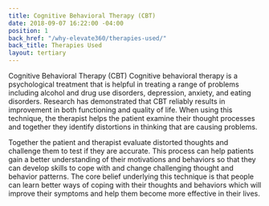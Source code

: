 ```yaml
---
title: Cognitive Behavioral Therapy (CBT)
date: 2018-09-07 16:22:00 -04:00
position: 1
back_href: "/why-elevate360/therapies-used/"
back_title: Therapies Used
layout: tertiary
---
```


Cognitive Behavioral Therapy (CBT) Cognitive behavioral therapy is a psychological treatment that is helpful in treating a range of problems including alcohol and drug use disorders, depression, anxiety, and eating disorders.  Research has demonstrated that CBT reliably results in improvement in both functioning and quality of life.  When using this technique, the therapist helps the patient examine their thought processes and together they identify distortions in thinking that are causing problems.

Together the patient and therapist evaluate distorted thoughts and challenge them to test if they are accurate.  This process can help patients gain a better understanding of their motivations and behaviors so that they can develop skills to cope with and change challenging thought and behavior patterns.  The core belief underlying this technique is that people can learn better ways of coping with their thoughts and behaviors which will improve their symptoms and help them become more effective in their lives.
